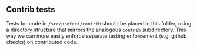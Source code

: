 ## Contrib tests

Tests for code in `/src/prefect/contrib` should be placed in this folder, using a directory structure that mirrors the analogous `contrib` subdirectory. This way we can more easily enforce separate testing enforcement (e.g. github checks) on contributed code.